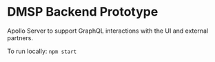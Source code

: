 # DMSP Backend Prototype

Apollo Server to support GraphQL interactions with the UI and external partners.

To run locally: `npm start`
